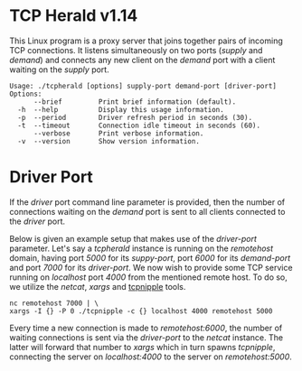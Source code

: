 # TCP Herald v1.14
This Linux program is a proxy server that joins together pairs of incoming TCP
connections. It listens simultaneously on two ports (_supply_ and _demand_) and
connects any new client on the _demand_ port with a client waiting on the
_supply_ port.

```
Usage: ./tcpherald [options] supply-port demand-port [driver-port]
Options:
      --brief         Print brief information (default).
  -h  --help          Display this usage information.
  -p  --period        Driver refresh period in seconds (30).
  -t  --timeout       Connection idle timeout in seconds (60).
      --verbose       Print verbose information.
  -v  --version       Show version information.
```

# Driver Port
If the _driver_ port command line parameter is provided, then the number of
connections waiting on the _demand_ port is sent to all clients connected to the
_driver_ port.

Below is given an example setup that makes use of the _driver-port_ parameter.
Let's say a _tcpherald_ instance is running on the _remotehost_ domain, having
port _5000_ for its _suppy-port_, port _6000_ for its _demand-port_ and port
_7000_ for its _driver-port_. We now wish to provide some TCP service running on
_localhost_ port _4000_ from the mentioned remote host. To do so, we utilize the
_netcat_, _xargs_ and [tcpnipple](https://github.com/1Hyena/tcpnipple) tools.

```
nc remotehost 7000 | \
xargs -I {} -P 0 ./tcpnipple -c {} localhost 4000 remotehost 5000
```

Every time a new connection is made to _remotehost:6000_, the number of waiting
connections is sent via the _driver-port_ to the _netcat_ instance. The latter
will forward that number to _xargs_ which in turn spawns _tcpnipple_, connecting
the server on _localhost:4000_ to the server on _remotehost:5000_.
